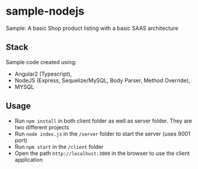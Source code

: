 # sample-nodejs
Sample: A basic Shop product listing with a basic SAAS architecture


## Stack
Sample code created using:

* Angular2 (Typescript), 
* NodeJS (Express, Sequelize/MySQL, Body Parser, Method Override), 
* MYSQL

## Usage

* Run `npm install` in both client folder as well as server folder. They are two different projects
* Run `node index.js` in the `/server` folder to start the server (uses 9001 port)
* Run `npm start` in the `/client` folder
* Open the path `http://localhost:3000` in the browser to use the client application